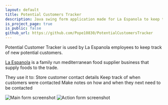 ```yaml
---
layout: default
title: Potential Customers Tracker
description: Java swing form application made for La Espanola to keep track of new potential customers
is_project_page: true
is_public: false
github_url: https://github.com/Pope10830/PotentialCustomersTracker
---
```


Potential Customer Tracker is used by La Espanola employees to keep track of new potential customers.  

[La Espanola](https://laespanola.co.uk/) is a family run mediterranean food supplier business that supply foods to the trade.  

They use it to:
Store customer contact details
Keep track of when customers were contacted
Make notes on how and when they next need to be contacted

![Main form screenshot](https://imgur.com/dSZYbER)
![Action form screenshot](https://imgur.com/q574pQ9)

